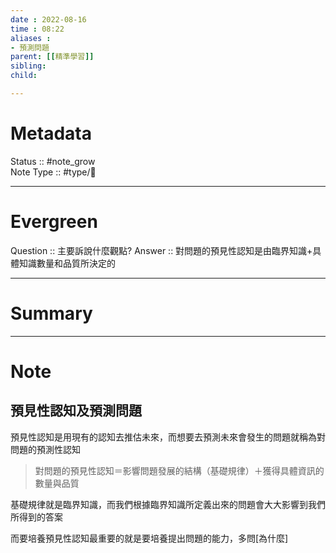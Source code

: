 ```yaml
---
date : 2022-08-16
time : 08:22
aliases :
- 預測問題
parent: [[精準學習]]
sibling:
child: 

---
```

# Metadata
Status :: #note_grow <br>
Note Type :: #type/📘 <br>

---
# Evergreen
Question :: 主要訴說什麼觀點?
Answer :: 對問題的預見性認知是由臨界知識+具體知識數量和品質所決定的


---

# Summary


---

# Note

## 預見性認知及預測問題
預見性認知是用現有的認知去推估未來，而想要去預測未來會發生的問題就稱為對問題的預測性認知

>對問題的預見性認知＝影響問題發展的結構（基礎規律）＋獲得具體資訊的數量與品質

基礎規律就是臨界知識，而我們根據臨界知識所定義出來的問題會大大影響到我們所得到的答案

而要培養預見性認知最重要的就是要培養提出問題的能力，多問[為什麼]